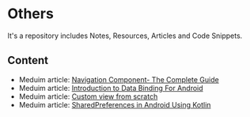 # Others
It's a repository includes Notes, Resources, Articles and Code Snippets.

## Content
- Meduim article: [Navigation Component- The Complete Guide](https://medium.com/@muhamed.riyas/navigation-component-the-complete-guide-c51c9911684)
- Meduim article: [Introduction to Data Binding For Android](https://medium.com/enpassio/introduction-to-android-data-binding-3d332c39a72b)
- Meduim article: [Custom view from scratch](https://medium.com/revolut/custom-view-from-scratch-part-i-931178481903)
- Meduim article: [SharedPreferences in Android Using Kotlin](https://medium.com/swlh/sharedpreferences-in-android-using-kotlin-6d3bb4ffb71c)
